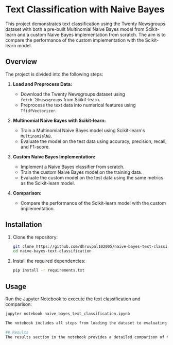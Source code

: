 # Text Classification with Naive Bayes

This project demonstrates text classification using the Twenty Newsgroups dataset with both a pre-built Multinomial Naive Bayes model from Scikit-learn and a custom Naive Bayes implementation from scratch. The aim is to compare the performance of the custom implementation with the Scikit-learn model.

## Overview

The project is divided into the following steps:

1. **Load and Preprocess Data:**
   - Download the Twenty Newsgroups dataset using `fetch_20newsgroups` from Scikit-learn.
   - Preprocess the text data into numerical features using `TfidfVectorizer`.

2. **Multinomial Naive Bayes with Scikit-learn:**
   - Train a Multinomial Naive Bayes model using Scikit-learn's `MultinomialNB`.
   - Evaluate the model on the test data using accuracy, precision, recall, and F1-score.

3. **Custom Naive Bayes Implementation:**
   - Implement a Naive Bayes classifier from scratch.
   - Train the custom Naive Bayes model on the training data.
   - Evaluate the custom model on the test data using the same metrics as the Scikit-learn model.

4. **Comparison:**
   - Compare the performance of the Scikit-learn model with the custom implementation.

## Installation

1. Clone the repository:
   ```sh
   git clone https://github.com/dhruvpal102005/naive-bayes-text-classification.git
   cd naive-bayes-text-classification

2. Install the required dependencies:
   ```sh
   pip install -r requirements.txt

## Usage

Run the Jupyter Notebook to execute the text classification and comparison:
   ```sh
   jupyter notebook naive_bayes_text_classification.ipynb

The notebook includes all steps from loading the dataset to evaluating and comparing the models.

## Results
   The results section in the notebook provides a detailed comparison of the accuracy, precision, recall, and F1-score of both the Scikit-learn model and the custom Naive Bayes implementation. This comparison helps in understanding the differences and performance characteristics of both approaches.

